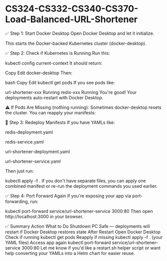 # CS324-CS332-CS340-CS370-Load-Balanced-URL-Shortener



✅ Step 1: Start Docker Desktop
Open Docker Desktop and let it initialize.

This starts the Docker-backed Kubernetes cluster (docker-desktop).

✅ Step 2: Check if Kubernetes is Running
Run this:


kubectl config current-context
It should return:

Copy
Edit
docker-desktop
Then:

bash
Copy
Edit
kubectl get pods
If you see pods like:


url-shortener-xxx   Running
redis-xxx           Running
You're good! Your deployments auto-restart with Docker Desktop.

⚠️ If Pods Are Missing (nothing running):
Sometimes docker-desktop resets the cluster. You can reapply your manifests:

🔁 Step 3: Redeploy Manifests
If you have YAMLs like:

redis-deployment.yaml

redis-service.yaml

url-shortener-deployment.yaml

url-shortener-service.yaml

Then just run:


kubectl apply -f .
If you don't have separate files, you can apply one combined manifest or re-run the deployment commands you used earlier.

✅ Step 4: Port Forward Again
If you're exposing your app via port-forwarding, run:


kubectl port-forward service/url-shortener-service 3000:80
Then open http://localhost:3000 in your browser.

✅ Summary
Action	What to Do
Shutdown PC	Safe — deployments will restart if Docker Desktop restores state
After Restart	Open Docker Desktop
Check if running	kubectl get pods
Reapply if missing	kubectl apply -f . (your YAML files)
Access app again	kubectl port-forward service/url-shortener-service 3000:80
Let me know if you'd like a restart.sh helper script or want help converting your YAMLs into a Helm chart for easier reuse.
